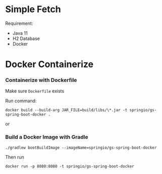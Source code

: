 # Simple Fetch

Requirement:
- Java 11
- H2 Database
- Docker

# Docker Containerize

### Containerize with Dockerfile
Make sure `Dockerfile` exists

Run command: 
```
docker build --build-arg JAR_FILE=build/libs/\*.jar -t springio/gs-spring-boot-docker .
```

or 

### Build a Docker Image with Gradle

```
./gradlew bootBuildImage --imageName=springio/gs-spring-boot-docker
```

Then run 
```
docker run -p 8080:8080 -t springio/gs-spring-boot-docker
```